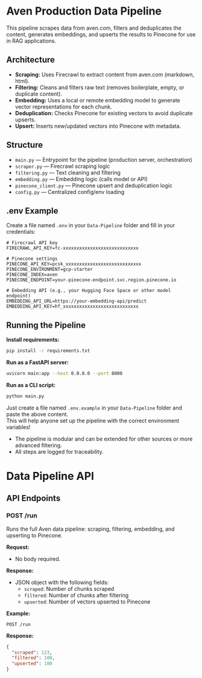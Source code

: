 # Aven Production Data Pipeline

This pipeline scrapes data from aven.com, filters and deduplicates the content, generates embeddings, and upserts the results to Pinecone for use in RAG applications.

## Architecture
- **Scraping:** Uses Firecrawl to extract content from aven.com (markdown, html).
- **Filtering:** Cleans and filters raw text (removes boilerplate, empty, or duplicate content).
- **Embedding:** Uses a local or remote embedding model to generate vector representations for each chunk.
- **Deduplication:** Checks Pinecone for existing vectors to avoid duplicate upserts.
- **Upsert:** Inserts new/updated vectors into Pinecone with metadata.

## Structure
- `main.py` — Entrypoint for the pipeline (production server, orchestration)
- `scraper.py` — Firecrawl scraping logic
- `filtering.py` — Text cleaning and filtering
- `embedding.py` — Embedding logic (calls model or API)
- `pinecone_client.py` — Pinecone upsert and deduplication logic
- `config.py` — Centralized config/env loading

## .env Example
Create a file named `.env` in your `Data-Pipeline` folder and fill in your credentials:

```
# Firecrawl API key
FIRECRAWL_API_KEY=fc-xxxxxxxxxxxxxxxxxxxxxxxxxxxx

# Pinecone settings
PINECONE_API_KEY=pcsk_xxxxxxxxxxxxxxxxxxxxxxxxxxxx
PINECONE_ENVIRONMENT=gcp-starter
PINECONE_INDEX=aven
PINECONE_ENDPOINT=your-pinecone-endpoint.svc.region.pinecone.io

# Embedding API (e.g., your Hugging Face Space or other model endpoint)
EMBEDDING_API_URL=https://your-embedding-api/predict
EMBEDDING_API_KEY=hf_xxxxxxxxxxxxxxxxxxxxxxxxxxxx
```

## Running the Pipeline

**Install requirements:**
```sh
pip install -r requirements.txt
```

**Run as a FastAPI server:**
```sh
uvicorn main:app --host 0.0.0.0 --port 8000
```

**Run as a CLI script:**
```sh
python main.py
```

Just create a file named `.env.example` in your `Data-Pipeline` folder and paste the above content.  
This will help anyone set up the pipeline with the correct environment variables!

- The pipeline is modular and can be extended for other sources or more advanced filtering.
- All steps are logged for traceability. 

# Data Pipeline API

## API Endpoints

### POST /run
Runs the full Aven data pipeline: scraping, filtering, embedding, and upserting to Pinecone.

**Request:**
- No body required.

**Response:**
- JSON object with the following fields:
  - `scraped`: Number of chunks scraped
  - `filtered`: Number of chunks after filtering
  - `upserted`: Number of vectors upserted to Pinecone

**Example:**
```http
POST /run
```
**Response:**
```json
{
  "scraped": 123,
  "filtered": 100,
  "upserted": 100
}
``` 
